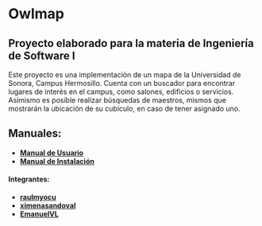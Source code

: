 # Owlmap

## Proyecto elaborado para la materia de Ingeniería de Software I

Este proyecto es una implementación de un mapa de la Universidad de Sonora, Campus Hermosillo. Cuenta con un buscador para encontrar lugares de interés en el campus, como salones, edificios o servicios. Asímismo es posible realizar búsquedas de maestros, mismos que mostrarán la ubicación de su cubículo, en caso de tener asignado uno.

## Manuales:
- **[Manual de Usuario](https://github.com/raulmyocu/owlmap/blob/master/Documentacion/ManualUsuario.md)**
- **[Manual de Instalación](https://github.com/raulmyocu/owlmap/blob/master/Documentacion/ManualInstalacion.md)**

#### Integrantes:
- **[raulmyocu](https://github.com/raulmyocu)**
- **[ximenasandoval](https://github.com/ximenasandoval)**
- **[EmanuelVL](https://github.com/EmanuelVL)**
